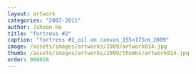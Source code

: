 ```yaml
---
layout: artwork
categories: "2007-2011"
author: Jihoon Ha
title: "fortress #2"
caption: "fortress #2_oil on canvas_155×175㎝_2009"
image: /assets/images/artworks/2009/artwork014.jpg
thumb: /assets/images/artworks/2009/thumbs/artwork014.jpg
order: 908028
---
```

